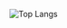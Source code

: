 ![Top Langs](https://githubreadmestats-lukturs-projects.vercel.app/api/top-langs/?username=luktur&count_private=true&token=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)
